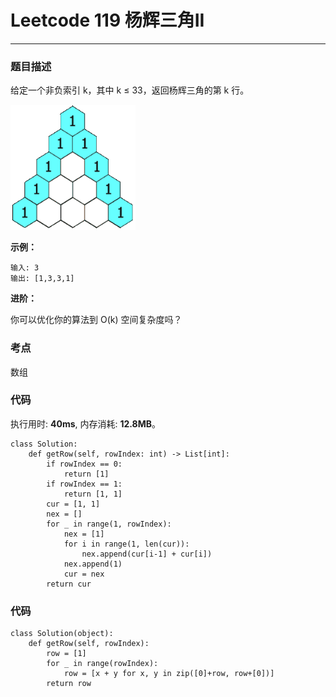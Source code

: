 # Leetcode 119 杨辉三角II
***
### 题目描述

给定一个非负索引 k，其中 k ≤ 33，返回杨辉三角的第 k 行。

<img src="images/119.gif" width="200" height="200" >

**示例：**

	输入: 3
	输出: [1,3,3,1]

**进阶：**

你可以优化你的算法到 O(k) 空间复杂度吗？

### 考点

数组


### 代码
执行用时: **40ms**, 内存消耗: **12.8MB**。

```
class Solution:
    def getRow(self, rowIndex: int) -> List[int]:
        if rowIndex == 0:
            return [1]
        if rowIndex == 1:
            return [1, 1]
        cur = [1, 1]
        nex = []
        for _ in range(1, rowIndex):
            nex = [1]
            for i in range(1, len(cur)):
                nex.append(cur[i-1] + cur[i])
            nex.append(1)
            cur = nex
        return cur
```

### 代码
```
class Solution(object):
    def getRow(self, rowIndex):
        row = [1]
        for _ in range(rowIndex):
            row = [x + y for x, y in zip([0]+row, row+[0])]
        return row
```




